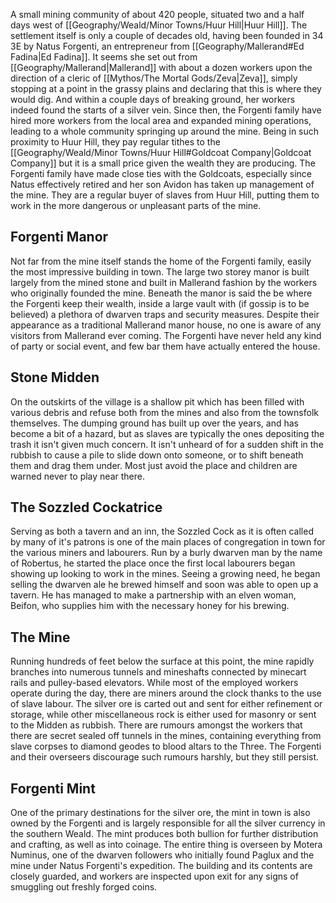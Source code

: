 A small mining community of about 420 people, situated two and a half days west of [[Geography/Weald/Minor Towns/Huur Hill|Huur Hill]]. The settlement itself is only a couple of decades old, having been founded in 34 3E by Natus Forgenti, an entrepreneur from [[Geography/Mallerand#Ed Fadina|Ed Fadina]]. It seems she set out from [[Geography/Mallerand|Mallerand]] with about a dozen workers upon the direction of a cleric of [[Mythos/The Mortal Gods/Zeva|Zeva]], simply stopping at a point in the grassy plains and declaring that this is where they would dig. And within a couple days of breaking ground, her workers indeed found the starts of a silver vein. Since then, the Forgenti family have hired more workers from the local area and expanded mining operations, leading to a whole community springing up around the mine. Being in such proximity to Huur Hill, they pay regular tithes to the [[Geography/Weald/Minor Towns/Huur Hill#Goldcoat Company|Goldcoat Company]] but it is a small price given the wealth they are producing. The Forgenti family have made close ties with the Goldcoats, especially since Natus effectively retired and her son Avidon has taken up management of the mine. They are a regular buyer of slaves from Huur Hill, putting them to work in the more dangerous or unpleasant parts of the mine.
## Forgenti Manor
Not far from the mine itself stands the home of the Forgenti family, easily the most impressive building in town. The large two storey manor is built largely from the mined stone and built in Mallerand fashion by the workers who originally founded the mine. Beneath the manor is said the be where the Forgenti keep their wealth, inside a large vault with (if gossip is to be believed) a plethora of dwarven traps and security measures. Despite their appearance as a traditional Mallerand manor house, no one is aware of any visitors from Mallerand ever coming. The Forgenti have never held any kind of party or social event, and few bar them have actually entered the house.
## Stone Midden
On the outskirts of the village is a shallow pit which has been filled with various debris and refuse both from the mines and also from the townsfolk themselves. The dumping ground has built up over the years, and has become a bit of a hazard, but as slaves are typically the ones depositing the trash it isn't given much concern. It isn't unheard of for a sudden shift in the rubbish to cause a pile to slide down onto someone, or to shift beneath them and drag them under. Most just avoid the place and children are warned never to play near there.
## The Sozzled Cockatrice
Serving as both a tavern and an inn, the Sozzled Cock as it is often called by many of it's patrons is one of the main places of congregation in town for the various miners and labourers. Run by a burly dwarven man by the name of Robertus, he started the place once the first local labourers began showing up looking to work in the mines. Seeing a growing need, he began selling the dwarven ale he brewed himself and soon was able to open up a tavern. He has managed to make a partnership with an elven woman, Beifon, who supplies him with the necessary honey for his brewing.
## The Mine
Running hundreds of feet below the surface at this point, the mine rapidly branches into numerous tunnels and mineshafts connected by minecart rails and pulley-based elevators. While most of the employed workers operate during the day, there are miners around the clock thanks to the use of slave labour. The silver ore is carted out and sent for either refinement or storage, while other miscellaneous rock is either used for masonry or sent to the Midden as rubbish. There are rumours amongst the workers that there are secret sealed off tunnels in the mines, containing everything from slave corpses to diamond geodes to blood altars to the Three. The Forgenti and their overseers discourage such rumours harshly, but they still persist.
## Forgenti Mint
One of the primary destinations for the silver ore, the mint in town is also owned by the Forgenti and is largely responsible for all the silver currency in the southern Weald. The mint produces both bullion for further distribution and crafting, as well as into coinage. The entire thing is overseen by Motera Numinus, one of the dwarven followers who initially found Paglux and the mine under Natus Forgenti's expedition. The building and its contents are closely guarded, and workers are inspected upon exit for any signs of smuggling out freshly forged coins.